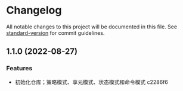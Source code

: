# Changelog

All notable changes to this project will be documented in this file. See [standard-version](https://github.com/conventional-changelog/standard-version) for commit guidelines.

## 1.1.0 (2022-08-27)


### Features

* 初始化仓库；策略模式、享元模式、状态模式和命令模式 c2286f6
